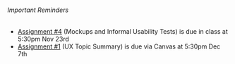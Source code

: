 ###### Important Reminders

* [Assignment #4](https://canvas.sfu.ca/courses/22099/assignments/112759) (Mockups and Informal Usability Tests) is due in class at 5:30pm Nov 23rd
* [Assignment #1](https://canvas.sfu.ca/courses/22099/assignments/112757) (UX Topic Summary) is due via Canvas at 5:30pm Dec 7th
